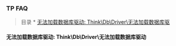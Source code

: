### TP FAQ

> 目录
    * [无法加载数据库驱动: Think\Db\Driver\无法加载数据库驱](#无法加载数据库驱动-thinkdbdriver无法加载数据库驱动)
    
#### 无法加载数据库驱动: Think\Db\Driver\无法加载数据库驱动